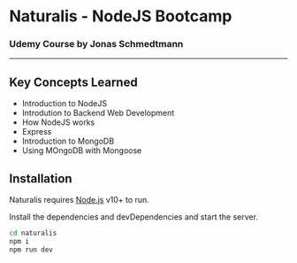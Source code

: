 # Naturalis - NodeJS Bootcamp

### Udemy Course by Jonas Schmedtmann

---

## Key Concepts Learned


- Introduction to NodeJS
- Introdution to Backend Web Development
- How NodeJS works
- Express
- Introduction to MongoDB
- Using MOngoDB with Mongoose


## Installation

Naturalis requires [Node.js](https://nodejs.org/) v10+ to run.

Install the dependencies and devDependencies and start the server.

```sh
cd naturalis
npm i
npm run dev
```